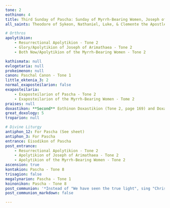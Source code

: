 ```yaml
---
tone: 2
eothinon: 4
title: Third Sunday of Pascha: Sunday of Myrrh-Bearing Women, Joseph of Arimathaea & Righteous Nicodemus
all_saints: Theodore of Sykeon, Nathaniel, Luke, & Clemente the Apostles, Nearchos the Martyr, Gregory Gravanos of Nisyros

# Orthros
apolytikion:
    - Resurrectional Apolytikion - Tone 2
    - Glory/Apolytikion of Joseph of Arimathaea - Tone 2
    - Both Now/Apolytikion of the Myrrh-Bearing Women - Tone 2

kathismata: null
evlogetaria: null
prokeimenon: null
canon: Paschal Canon - Tone 1
little_ektenia_3: 2
normal_exaposteilarion: false
exaposteilaria:
    - Exaposteilarion of Pascha - Tone 2
    - Exaposteilarion of the Myrrh-Bearing Women - Tome 2
praises: null
doxastikon: **Second** Eothinon Doxastikion (Tone 2, page 169) and Doxastikion of Pascha (Tone 5) 
great_doxology: 5
troparion: null

# Divine Liturgy
antiphon_12: For Pascha (See sheet)
antiphon_3: For Pascha
entrance: Eisodikon of Pascha
post_entrance:
    - Resurrectional Apolytikion - Tone 2
    - Apolytikion of Joseph of Arimathaea - Tone 2
    - Apolytikion of the Myrrh-Bearing Women - Tone 2
ascension: true
kontakion: Pascha - Tone 8
trisagion: false
megalynarion: Pascha - Tone 1
koinonikon: Pascha - Tone 8
post_communion: '*Instead of "We have seen the true light", sing "Christ is Risen" **ONCE***'
post_communion_markdown: false

---
```


